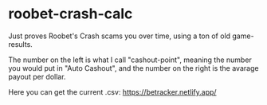 # roobet-crash-calc
Just proves Roobet's Crash scams you over time, using a ton of old game-results.

The number on the left is what I call "cashout-point", meaning the number you would put in "Auto Cashout", and the number on the right is the avarage payout per dollar.

Here you can get the current .csv: https://betracker.netlify.app/
